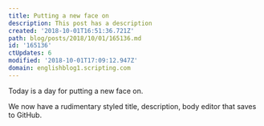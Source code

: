 ```yaml
---
title: Putting a new face on
description: This post has a description
created: '2018-10-01T16:51:36.721Z'
path: blog/posts/2018/10/01/165136.md
id: '165136'
ctUpdates: 6
modified: '2018-10-01T17:09:12.947Z'
domain: englishblog1.scripting.com
---
```

Today is a day for putting a new face on.

We now have a rudimentary styled title, description, body editor that saves to GitHub.